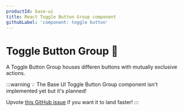 ```yaml
---
productId: base-ui
title: React Toggle Button Group component
githubLabel: 'component: toggle button'
---
```


# Toggle Button Group 🚧

<p class="description">A Toggle Button Group houses differen buttons with mutually exclusive actions.</p>

:::warning
💡 The Base UI Toggle Button Group component isn't implemented yet but it's planned!

Upvote [this GitHub issue](https://github.com/mui/material-ui/issues/38044) if you want it to land faster!
:::
